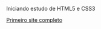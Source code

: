 Iniciando estudo de HTML5 e CSS3

<a href="https://codemaster-vini.github.io/HTML-CSS/exercicios/ex017/index.html">Primeiro site completo</a>